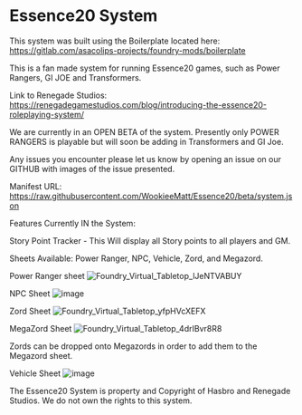# Essence20 System

This system was built using the Boilerplate located here: https://gitlab.com/asacolips-projects/foundry-mods/boilerplate

This is a fan made system for running Essence20 games, such as Power Rangers, GI JOE and Transformers.

Link to Renegade Studios: https://renegadegamestudios.com/blog/introducing-the-essence20-roleplaying-system/

We are currently in an OPEN BETA of the system. Presently only POWER RANGERS is playable but will soon be adding in Transformers and GI Joe. 

Any issues you encounter please let us know by opening an issue on our GITHUB with images of the issue presented. 

Manifest URL: https://raw.githubusercontent.com/WookieeMatt/Essence20/beta/system.json

Features Currently IN the System:

Story Point Tracker - This Will display all Story points to all players and GM.

Sheets Available: Power Ranger, NPC, Vehicle, Zord, and Megazord. 

Power Ranger sheet
![Foundry_Virtual_Tabletop_lJeNTVABUY](https://user-images.githubusercontent.com/28365506/187991855-8a4869b4-22f9-4d52-9fa7-36ca144b04ab.gif)

NPC Sheet
![image](https://user-images.githubusercontent.com/28365506/187992037-7f4a868b-cf2c-4331-b562-d07e02577a9e.png)

Zord Sheet
![Foundry_Virtual_Tabletop_yfpHVcXEFX](https://user-images.githubusercontent.com/28365506/187992212-152004b7-95c5-479e-8176-69588b4c4794.gif)

MegaZord Sheet
![Foundry_Virtual_Tabletop_4drIBvr8R8](https://user-images.githubusercontent.com/28365506/187992346-c3ee843d-a829-41e7-b83c-73b7b641aa92.gif)

Zords can be dropped onto Megazords in order to add them to the Megazord sheet. 

Vehicle Sheet
![image](https://user-images.githubusercontent.com/28365506/187992497-ef0218f4-189d-4c49-a912-bc203261325b.png)


The Essence20 System is property and Copyright of Hasbro and Renegade Studios. We do not own the rights to this system. 



